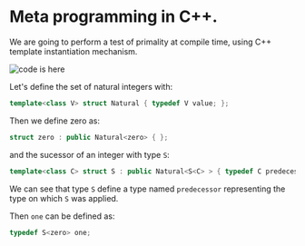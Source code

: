 # Meta programming in C++.

We are going to perform a test of primality at compile time, using C++ template instantiation mechanism.

![code is here](https://github.com/fderepas/unix_memo/tree/main/code/meta)

Let's define the set of natural integers with:

```c++
template<class V> struct Natural { typedef V value; };
```
Then we define zero as:
```c++
struct zero : public Natural<zero> { };
```
and the sucessor of an integer with type ```S```:
```c++
template<class C> struct S : public Natural<S<C> > { typedef C predecessor; };
```
We can see that type ```S``` define a type named ```predecessor``` representing the type on which ```S``` was applied.

Then ```one``` can be defined as:
```c++
typedef S<zero> one;
```

